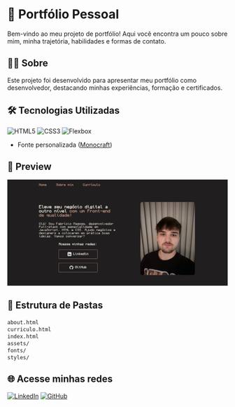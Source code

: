 # 🚀 Portfólio Pessoal

Bem-vindo ao meu projeto de portfólio! Aqui você encontra um pouco sobre mim, minha trajetória, habilidades e formas de contato.

## 👨‍💻 Sobre

Este projeto foi desenvolvido para apresentar meu portfólio como desenvolvedor, destacando minhas experiências, formação e certificados.

## 🛠️ Tecnologias Utilizadas

![HTML5](https://img.shields.io/badge/HTML5-E34F26?style=for-the-badge&logo=html5&logoColor=fff)
![CSS3](https://img.shields.io/badge/CSS3-1572B6?style=for-the-badge&logo=css3&logoColor=fff)
![Flexbox](https://img.shields.io/badge/Flex--box-563D7C?style=for-the-badge&logo=css3&logoColor=fff)

- Fonte personalizada ([Monocraft](./fonts/Monocraft.ttf))

## 📸 Preview

![Preview do Portfólio](./assets/image.png)


## 📄 Estrutura de Pastas

```
about.html
curriculo.html
index.html
assets/
fonts/
styles/
```


## 🌐 Acesse minhas redes

[![LinkedIn](https://img.shields.io/badge/-LinkedIn-0A66C2?style=for-the-badge&logo=linkedin&logoColor=white)](https://linkedin.com/in/fabriciomagoga)
[![GitHub](https://img.shields.io/badge/-GitHub-181717?style=for-the-badge&logo=github&logoColor=white)](https://github.com/magoga-br)

